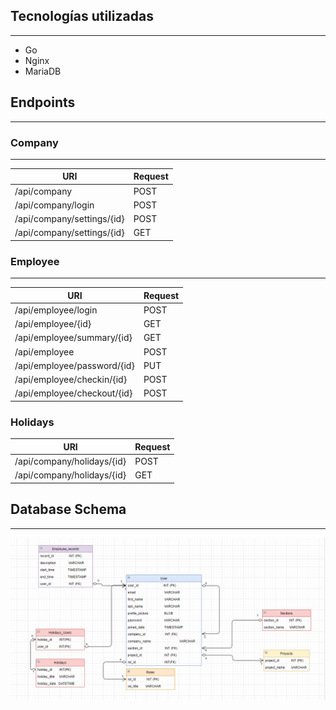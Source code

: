 ## Tecnologías utilizadas

---

* Go
* Nginx
* MariaDB



## Endpoints

---

### Company

---

| URI                        | Request |
|----------------------------|---------|
| /api/company               | POST    |
| /api/company/login         | POST    |
| /api/company/settings/{id} | POST    |
| /api/company/settings/{id} | GET     |


### Employee

---

| URI                         | Request |
|-----------------------------|---------|
| /api/employee/login         | POST    |
| /api/employee/{id}          | GET     |
| /api/employee/summary/{id}  | GET     |
| /api/employee               | POST    |
| /api/employee/password/{id} | PUT     |
| /api/employee/checkin/{id}  | POST    |
| /api/employee/checkout/{id} | POST    |

### Holidays

| URI                        | Request |
|----------------------------|---------|
| /api/company/holidays/{id} | POST    |
| /api/company/holidays/{id} | GET     |

## Database Schema

---

![Database Schema](/docs/images/bbdd.PNG ";)")